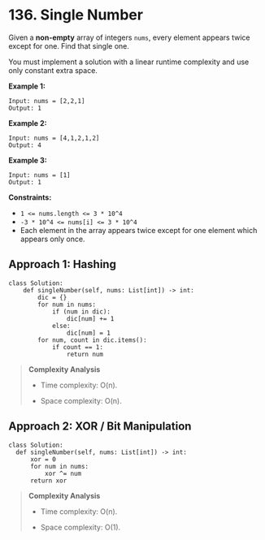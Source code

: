 # 136. Single Number

Given a **non-empty** array of integers `nums`, every element appears twice except for one. Find that single one.

You must implement a solution with a linear runtime complexity and use only constant extra space.

**Example 1:**

```
Input: nums = [2,2,1]
Output: 1
```

**Example 2:**

```
Input: nums = [4,1,2,1,2]
Output: 4
```

**Example 3:**

```
Input: nums = [1]
Output: 1
```

**Constraints:**

- `1 <= nums.length <= 3 * 10^4`
- `-3 * 10^4 <= nums[i] <= 3 * 10^4`
- Each element in the array appears twice except for one element which appears only once.

## Approach 1: Hashing

```python3
class Solution:
    def singleNumber(self, nums: List[int]) -> int:
        dic = {}
        for num in nums:
            if (num in dic):
                dic[num] += 1
            else:
                dic[num] = 1
        for num, count in dic.items():
            if count == 1:
                return num
```

> **Complexity Analysis**
>
> - Time complexity: O(n).
>
> - Space complexity: O(n).

## Approach 2: XOR / Bit Manipulation

```
class Solution:
  def singleNumber(self, nums: List[int]) -> int:
      xor = 0
      for num in nums:
          xor ^= num
      return xor
```

> **Complexity Analysis**
>
> - Time complexity: O(n).
>
> - Space complexity: O(1).
